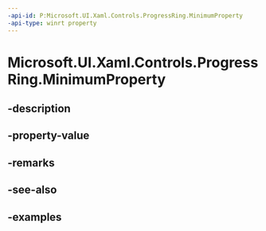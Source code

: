 ```yaml
---
-api-id: P:Microsoft.UI.Xaml.Controls.ProgressRing.MinimumProperty
-api-type: winrt property
---
```


# Microsoft.UI.Xaml.Controls.ProgressRing.MinimumProperty

<!--
public static Windows.UI.Xaml.DependencyProperty MinimumProperty { get; }
-->


## -description

## -property-value

## -remarks

## -see-also

## -examples


